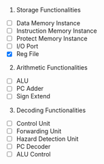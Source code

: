 1) Storage Functionalities
- [ ] Data Memory Instance
- [ ] Instruction Memory Instance
- [ ] Protect Memory Instance
- [ ] I/O Port
- [x] Reg File

2) Arithmetic Functionalities
- [ ] ALU
- [ ] PC Adder
- [ ] Sign Extend

3) Decoding Functionalities
- [ ] Control Unit
- [ ] Forwarding Unit
- [ ] Hazard Detection Unit
- [ ] PC Decoder 
- [ ] ALU Control
